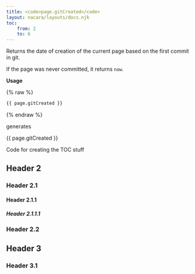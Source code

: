 ```yaml
---
title: <code>page.gitCreated</code>
layout: nacara/layouts/docs.njk
toc:
    from: 2
    to: 6
---
```


Returns the date of creation of the current page based on the first commit in git.

If the page was never committed, it returns `now`.

**Usage**

{% raw %}
```html
{{ page.gitCreated }}
```
{% endraw %}

generates

{{ page.gitCreated }}

Code for creating the TOC stuff

## Header 2

### Header 2.1

#### Header 2.1.1

##### Header 2.1.1.1

### Header 2.2

## Header 3

### Header 3.1
